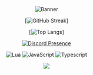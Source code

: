 &nbsp;<div align="center">
![Banner](https://i.imgur.com/kASrHGN.png) 

[![GitHub Streak](https://streak-stats.demolab.com?user=lncoognito&theme=dark&hide_border=true&date_format=M%20j%5B%2C%20Y%5D&background=0F0F0F&ring=DD2727&currStreakLabel=DD2727&fire=DD2727)]
     
[![Top Langs](https://github-readme-stats.vercel.app/api/top-langs/?username=lncoognito&layout=compact&border_color=0F0F0F&bg_color=0F0F0F&text_color=FFFFFF&title_color=FFFFFF)]

[![Discord Presence](https://lanyard.cnrad.dev/api/911566820710948954?bg=0F0F0F)](https://discord.com/users/911566820710948954)
     
![Lua](https://img.shields.io/badge/lua-%232C2D72.svg?style=for-the-badge&logo=lua&logoColor=white) ![JavaScript](https://img.shields.io/badge/javascript-%23323330.svg?style=for-the-badge&logo=javascript&logoColor=%23F7DF1E) ![Typescript](https://img.shields.io/badge/typescript-%232C2D72.svg?style=for-the-badge&logo=typescript&logoColor=white&labelColor=2d79c7&color=2d79c7)
     
![](https://komarev.com/ghpvc/?username=lncoognito&style=flat-square)
</div>
